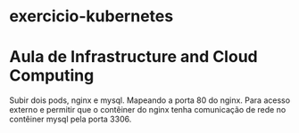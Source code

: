 # exercicio-kubernetes

# Aula de Infrastructure and Cloud Computing

Subir dois pods, nginx e mysql.
Mapeando a porta 80 do nginx.
Para acesso externo e permitir que o contêiner do nginx tenha comunicação de rede no contêiner mysql pela porta 3306.


